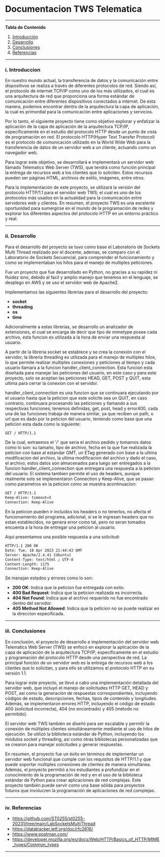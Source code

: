 # **Documentacion TWS Telematica**

*******

**Tabla de Contenido**

1. [Introducción](#introduction)
2. [Desarrollo](#development)
3. [Conclusiones](#conclusion) 
4. [Referencias](#references)<br>

*******

<div id='introduction'/> 

### **i. Introduccion**
En nuestro mundo actual, la transferencia de datos y la comunicación entre dispositivos se realiza a través de diferentes protocolos de red. Siendo  así, el protocolo de internet TCP/IP como uno de los más utilizados, el cual es una arquitectura de red que proporciona una forma estándar de comunicación entre diferentes dispositivos conectados a internet. De esta manera, podemos encontrar dentro de la arquitectura la capa de aplicación, la cual es primordial para la comunicación entre aplicaciones y servicios.

Por lo tanto, el siguiente proyecto tiene como objetivo explorar y enfatizar la aplicación de la capa de aplicación de la arquitectura TCP/IP, específicamente en el estudio del protocolo HTTP desde un punto de vista de programación en red. El protocolo HTTP(Hyper Text Transfer Protocol) es el protocolo de comunicación utilizado en la World  Wide Web para la transferencia de datos de un servidor web a un cliente, actuando como un navegador web.

Para lograr este objetivo, se desarrollará e implementará un servidor web llamado Telematics Web Server (TWS), que tendrá como función principal la entrega de recursos web a los clientes que lo soliciten. Estos recursos pueden ser páginas HTML, archivos de estilo, imágenes, entre otros.

Para la implementación de este proyecto, se utilizará la versión del protocolo HTTP/1.1 para el servidor web TWS; el cual es uno de los protocolos más usados en la actualidad para la comunicación entre servidores web y clientes. En resumen, el proyecto TWS es una excelente oportunidad para sumergirse en el mundo de la programación de redes y explorar los diferentes aspectos del protocolo HTTP en un entorno práctico y real.
*******

<div id='development'/> 

### **ii. Desarrollo**
Para el desarrollo del proyecto se tuvo como base el Laboratorio de Sockets Multi Thread realizado por el docente, ademas, se comparo con el Laboratorio de Sockets Secuencial, para comprender el funcionamiento y como se implementaban los hilos para el manejo de multiples peticiones.

Fue un proyecto que fue desarrollado en Python, no gracias a su rapidez ni fluidez sino, debido al facil y amplio manejo que tenemos en el lenguaje, se desplego en AWS y se uso el servidor web de Apache2.

Implementamos las siguientes librerias para el desarrollo del proyecto:

* **socket**
* **threading**
* **os**
* **time**

Adicionalmente a estas librerias, se desarrollo un analizador de extensiones, el cual se encarga de decir que tipo de mimetype posee cada archivo, esta funcion es utilizada a la hora de enviar una respuesta al usuario.

A partir de la libreria socket se establece y se crea la conexión con el servidor, la libreria threading es utilizada para el manejo de multiples hilos, lo que permite realizar multiples conexiones y peticiones al tiempo y cada usuario llamara a la funcion handler_client_connection. Esta funcion esta diseñada para manejar las peticiones del usuario, en este caso y para este proyecto, solo se aceptan las peticiones HEAD, GET, POST y QUIT, esta ultima para cerrar la conexion con el servidor.

handler_client_connection es una funcion que se continuara ejecutando por el usuario hasta que la peticion que este solicite sea un QUIT, en caso contrario, continuara procesando las peticiones y llamando a sus respectivas funciones; tenemos definidas, get, post, head y error400, cada una de las funciones trabaja de manera similar, ya que reciben un path, o url que es dado por la peticion del usuario, teniendo como base que una peticion esta dada como la siguiente:

```sh
GET / HTTP/1.1
```

De la cual, extraemos el '/' que seria el archivo pedido y tomamos datos como lo son: su tamaño, tipo de archivo, fecha en la que fue realizada la peticion con base al estandar GMT, un ETag generado con base a la ultima modificacion del archivo, la ultima modificacion del archivo y dado el caso, el archivo, estos datos son almacenados para luego ser entregados a la funcion handler_client_connection que entregara una respuesta a la peticion del usuario. El sistema tambien permite el uso de headers, aunque realmente solo se implementaron Connection y Keep-Alive, que se pasan como parametros en la peticion como se muestra acontinuacion:

```sh
GET / HTTP/1.1
Keep-Alive: timeout=5
Connection: Keep-Alive
```
En la peticion pueden ir incluidos los headers o no tenerlos, no afecta el funcionamiento del programa, adicional, si se le ingresan headers que no estan establecidos, no genera error como tal, pero no seran tomados encuenta a la hora de entregar una peticion al usuario.

Aqui presentamos una posible respuesta a una solicitud:

```sh
HTTP/1.1 200 OK
Date: Tue, 18 Apr 2023 21:44:43 GMT
Server: Apache/2.4.41 (Ubuntu)
Content-Type: text/html ; UTF-8
Content-Length: 1175
Connection: Keep-Alive
```

Se manejan estados y errores como lo son:

* **200 OK**: Indica que la peticion fue entregada con exito.
* **400 Bad Request**: Indica que la peticion realizada es incorrecta.
* **404 Not Found**: Indica que el archivo requerido no fue encontrado dentro del servidor.
* **405 Method Not Allowed**: Indica que la peticion no se puede realizar en la direccion especificada.

*******

<div id='conclusion'/> 

### **iii. Conclusiones**
En conclusión, el proyecto de desarrollo e implementación del servidor web Telematics Web Server (TWS) se enfocó en explorar la aplicación de la capa de aplicación de la arquitectura TCP/IP, específicamente en el estudio y programación del protocolo HTTP desde una perspectiva de red. La principal función de un servidor web es la entrega de recursos web a los clientes que lo solicitan, y para ello se utilizamos el protocolo HTTP en su versión 1.1.

Para lograr este proyecto, se llevó a cabo una implementación detallada del servidor web, que incluyó el manejo de solicitudes HTTP GET, HEAD y POST, así como la generación de respuestas correspondientes, incluyendo códigos de estado, descripciones, fechas, tipos de contenido y longitudes. Además, se implementaron errores HTTP, incluyendo el código de estado 400 (solicitud incorrecta), 404 (no encontrado) y 405 (método no permitido).

El servidor web TWS también se diseñó para ser escalable y permitir la conexión de múltiples clientes simultáneamente mediante el uso de hilos de ejecución. Se utilizó la biblioteca estándar de Python, incluyendo los módulos socket y threading, así como otras bibliotecas personalizadas que se crearon para manejar solicitudes y generar respuestas.

En resumen, el proyecto fue un éxito en términos de implementar un servidor web funcional que cumple con los requisitos de HTTP/1.1 y que puede soportar múltiples conexiones de clientes de manera simultánea. Además, el proyecto permitió a los estudiantes a profundizar en el conocimiento de la programación de red y en el uso de la biblioteca estándar de Python para crear aplicaciones de red complejas. Este proyecto también puede servir como una base sólida para proyectos futuros que involucren la programación de aplicaciones de red complejas.
*******

<div id='references'/> 

### **iv. Referencias**

* https://github.com/ST0255/st0255-20231/tree/main/LabSocketsMultiThread
* https://datatracker.ietf.org/doc/rfc2616/
* https://www.postman.com/
* https://developer.mozilla.org/es/docs/Web/HTTP/Basics_of_HTTP/MIME_types/Common_types
*******

